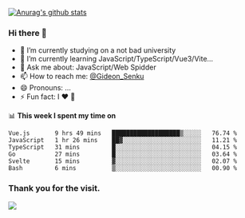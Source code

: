 [![Anurag's github stats](https://github-readme-stats.vercel.app/api?username=gideonsenku)](https://github.com/anuraghazra/github-readme-stats)
### Hi there 👋
- 🔭 I’m currently studying on a not bad university 
- 🌱 I’m currently learning JavaScript/TypeScript/Vue3/Vite...
- 💬 Ask me about: JavaScript/Web Spidder 
- 📫 How to reach me: [@Gideon_Senku](https://t.me/Gideon_Senku)
- 😄 Pronouns: ...
- ⚡ Fun fact: I ❤️ 🎵

📊 **This week I spent my time on**
<!--START_SECTION:waka-->

```text
Vue.js       9 hrs 49 mins   ███████████████████▒░░░░░   76.74 %
JavaScript   1 hr 26 mins    ██▓░░░░░░░░░░░░░░░░░░░░░░   11.21 %
TypeScript   31 mins         █░░░░░░░░░░░░░░░░░░░░░░░░   04.15 %
Go           27 mins         █░░░░░░░░░░░░░░░░░░░░░░░░   03.64 %
Svelte       15 mins         ▓░░░░░░░░░░░░░░░░░░░░░░░░   02.07 %
Bash         6 mins          ▒░░░░░░░░░░░░░░░░░░░░░░░░   00.90 %
```

<!--END_SECTION:waka-->


### Thank you for the visit.
![](http://profile-counter.glitch.me/gideonsenku/count.svg)
<!--
**GideonSenku/GideonSenku** is a ✨ _special_ ✨ repository because its `README.md` (this file) appears on your GitHub profile.

Here are some ideas to get you started:

- 🔭 I’m currently working on ...
- 🌱 I’m currently learning ...
- 👯 I’m looking to collaborate on ...
- 🤔 I’m looking for help with ...
- 💬 Ask me about ...
- 📫 How to reach me: ...
- 😄 Pronouns: ...
- ⚡ Fun fact: ...
-->
